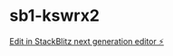 # sb1-kswrx2

[Edit in StackBlitz next generation editor ⚡️](https://stackblitz.com/~/github.com/Daksh1987/sb1-kswrx2)